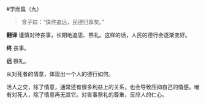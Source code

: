 #学而篇（九）

>曾子曰：“慎终追远，民德归厚矣。”

**翻译**
谨慎对待丧事，长期地追思、祭礼。这样的话，人民的德行会逐渐变好。

**终**
丧事。

**远**
祭礼。

从对死者的情意，体现出一个人的德行如何。

活人之交，除了情意，通常还有很多利益上的关系，也会导致压抑自己的情感。唯有对死人，除了情意再无其它。对丧事祭礼的尊重，反应人的仁心。

